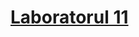 # [Laboratorul 11](https://github.com/WebToLearn/laborator-tehnici-web/tree/master/doc/laborator-11)
